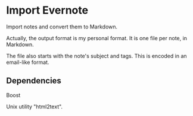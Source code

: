 # Import Evernote

Import notes and convert them to Markdown. 

Actually, the output format is my personal format.  It is one file per note, in Markdown.

The file also starts with the note's subject and tags.  This is encoded in an email-like format.

## Dependencies

Boost

Unix utility "html2text".